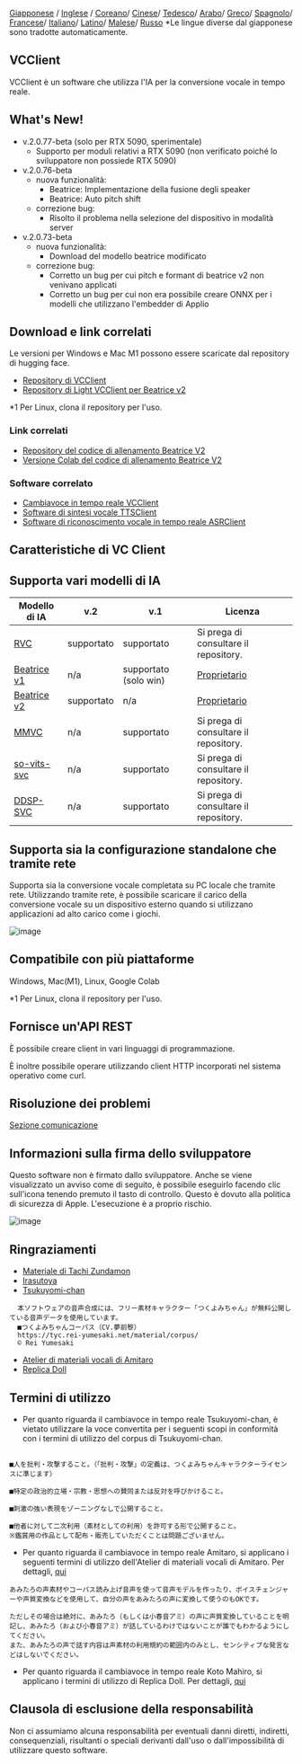 [Giapponese](/README.md) /
[Inglese](/docs_i18n/README_en.md) /
[Coreano](/docs_i18n/README_ko.md)/
[Cinese](/docs_i18n/README_zh.md)/
[Tedesco](/docs_i18n/README_de.md)/
[Arabo](/docs_i18n/README_ar.md)/
[Greco](/docs_i18n/README_el.md)/
[Spagnolo](/docs_i18n/README_es.md)/
[Francese](/docs_i18n/README_fr.md)/
[Italiano](/docs_i18n/README_it.md)/
[Latino](/docs_i18n/README_la.md)/
[Malese](/docs_i18n/README_ms.md)/
[Russo](/docs_i18n/README_ru.md)
*Le lingue diverse dal giapponese sono tradotte automaticamente.

## VCClient

VCClient è un software che utilizza l'IA per la conversione vocale in tempo reale.

## What's New!

* v.2.0.77-beta (solo per RTX 5090, sperimentale)
  * Supporto per moduli relativi a RTX 5090 (non verificato poiché lo sviluppatore non possiede RTX 5090)
* v.2.0.76-beta
  * nuova funzionalità:
    * Beatrice: Implementazione della fusione degli speaker
    * Beatrice: Auto pitch shift
  * correzione bug:
    * Risolto il problema nella selezione del dispositivo in modalità server
* v.2.0.73-beta
  * nuova funzionalità:
    * Download del modello beatrice modificato
  * correzione bug:
    * Corretto un bug per cui pitch e formant di beatrice v2 non venivano applicati
    * Corretto un bug per cui non era possibile creare ONNX per i modelli che utilizzano l'embedder di Applio

## Download e link correlati

Le versioni per Windows e Mac M1 possono essere scaricate dal repository di hugging face.

* [Repository di VCClient](https://huggingface.co/wok000/vcclient000/tree/main)
* [Repository di Light VCClient per Beatrice v2](https://huggingface.co/wok000/light_vcclient_beatrice/tree/main)

*1 Per Linux, clona il repository per l'uso.

### Link correlati

* [Repository del codice di allenamento Beatrice V2](https://huggingface.co/fierce-cats/beatrice-trainer)
* [Versione Colab del codice di allenamento Beatrice V2](https://github.com/w-okada/beatrice-trainer-colab)

### Software correlato

* [Cambiavoce in tempo reale VCClient](https://github.com/w-okada/voice-changer)
* [Software di sintesi vocale TTSClient](https://github.com/w-okada/ttsclient)
* [Software di riconoscimento vocale in tempo reale ASRClient](https://github.com/w-okada/asrclient)

## Caratteristiche di VC Client

## Supporta vari modelli di IA

| Modello di IA                                                                                                     | v.2       | v.1                  | Licenza                                                                                 |
| ------------------------------------------------------------------------------------------------------------ | --------- | -------------------- | ------------------------------------------------------------------------------------------ |
| [RVC ](https://github.com/RVC-Project/Retrieval-based-Voice-Conversion-WebUI/blob/main/docs/jp/README.ja.md) | supportato | supportato            | Si prega di consultare il repository.                                                             |
| [Beatrice v1](https://prj-beatrice.com/)                                                                     | n/a       | supportato (solo win) | [Proprietario](https://github.com/w-okada/voice-changer/tree/master/server/voice_changer/Beatrice) |
| [Beatrice v2](https://prj-beatrice.com/)                                                                     | supportato | n/a                  | [Proprietario](https://huggingface.co/wok000/vcclient_model/blob/main/beatrice_v2_beta/readme.md)  |
| [MMVC](https://github.com/isletennos/MMVC_Trainer)                                                           | n/a       | supportato            | Si prega di consultare il repository.                                                             |
| [so-vits-svc](https://github.com/svc-develop-team/so-vits-svc)                                               | n/a       | supportato            | Si prega di consultare il repository.                                                             |
| [DDSP-SVC](https://github.com/yxlllc/DDSP-SVC)                                                               | n/a       | supportato            | Si prega di consultare il repository.                                                             |

## Supporta sia la configurazione standalone che tramite rete

Supporta sia la conversione vocale completata su PC locale che tramite rete.
Utilizzando tramite rete, è possibile scaricare il carico della conversione vocale su un dispositivo esterno quando si utilizzano applicazioni ad alto carico come i giochi.

![image](https://user-images.githubusercontent.com/48346627/206640768-53f6052d-0a96-403b-a06c-6714a0b7471d.png)

## Compatibile con più piattaforme

Windows, Mac(M1), Linux, Google Colab

*1 Per Linux, clona il repository per l'uso.

## Fornisce un'API REST

È possibile creare client in vari linguaggi di programmazione.

È inoltre possibile operare utilizzando client HTTP incorporati nel sistema operativo come curl.

## Risoluzione dei problemi

[Sezione comunicazione](tutorials/trouble_shoot_communication_ja.md)

## Informazioni sulla firma dello sviluppatore

Questo software non è firmato dallo sviluppatore. Anche se viene visualizzato un avviso come di seguito, è possibile eseguirlo facendo clic sull'icona tenendo premuto il tasto di controllo. Questo è dovuto alla politica di sicurezza di Apple. L'esecuzione è a proprio rischio.

![image](https://user-images.githubusercontent.com/48346627/212567711-c4a8d599-e24c-4fa3-8145-a5df7211f023.png)

## Ringraziamenti

* [Materiale di Tachi Zundamon](https://seiga.nicovideo.jp/seiga/im10792934)
* [Irasutoya](https://www.irasutoya.com/)
* [Tsukuyomi-chan](https://tyc.rei-yumesaki.net/)

```
  本ソフトウェアの音声合成には、フリー素材キャラクター「つくよみちゃん」が無料公開している音声データを使用しています。
  ■つくよみちゃんコーパス（CV.夢前黎）
  https://tyc.rei-yumesaki.net/material/corpus/
  © Rei Yumesaki
```

* [Atelier di materiali vocali di Amitaro](https://amitaro.net/)
* [Replica Doll](https://kikyohiroto1227.wixsite.com/kikoto-utau)

## Termini di utilizzo

* Per quanto riguarda il cambiavoce in tempo reale Tsukuyomi-chan, è vietato utilizzare la voce convertita per i seguenti scopi in conformità con i termini di utilizzo del corpus di Tsukuyomi-chan.

```

■人を批判・攻撃すること。（「批判・攻撃」の定義は、つくよみちゃんキャラクターライセンスに準じます）

■特定の政治的立場・宗教・思想への賛同または反対を呼びかけること。

■刺激の強い表現をゾーニングなしで公開すること。

■他者に対して二次利用（素材としての利用）を許可する形で公開すること。
※鑑賞用の作品として配布・販売していただくことは問題ございません。
```

* Per quanto riguarda il cambiavoce in tempo reale Amitaro, si applicano i seguenti termini di utilizzo dell'Atelier di materiali vocali di Amitaro. Per dettagli, [qui](https://amitaro.net/voice/faq/#index_id6)

```
あみたろの声素材やコーパス読み上げ音声を使って音声モデルを作ったり、ボイスチェンジャーや声質変換などを使用して、自分の声をあみたろの声に変換して使うのもOKです。

ただしその場合は絶対に、あみたろ（もしくは小春音アミ）の声に声質変換していることを明記し、あみたろ（および小春音アミ）が話しているわけではないことが誰でもわかるようにしてください。
また、あみたろの声で話す内容は声素材の利用規約の範囲内のみとし、センシティブな発言などはしないでください。
```

* Per quanto riguarda il cambiavoce in tempo reale Koto Mahiro, si applicano i termini di utilizzo di Replica Doll. Per dettagli, [qui](https://kikyohiroto1227.wixsite.com/kikoto-utau/ter%EF%BD%8Ds-of-service)

## Clausola di esclusione della responsabilità

Non ci assumiamo alcuna responsabilità per eventuali danni diretti, indiretti, consequenziali, risultanti o speciali derivanti dall'uso o dall'impossibilità di utilizzare questo software.
